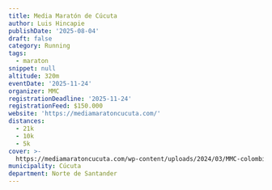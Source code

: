 ```yaml
---
title: Media Maratón de Cúcuta
author: Luis Hincapie
publishDate: '2025-08-04'
draft: false
category: Running
tags:
  - maraton
snippet: null
altitude: 320m
eventDate: '2025-11-24'
organizer: MMC
registrationDeadline: '2025-11-24'
registrationFeed: $150.000
website: 'https://mediamaratoncucuta.com/'
distances:
  - 21k
  - 10k
  - 5k
cover: >-
  https://mediamaratoncucuta.com/wp-content/uploads/2024/03/MMC-colombia-cucuta-1024x684.webp
municipality: Cúcuta
department: Norte de Santander
---
```


